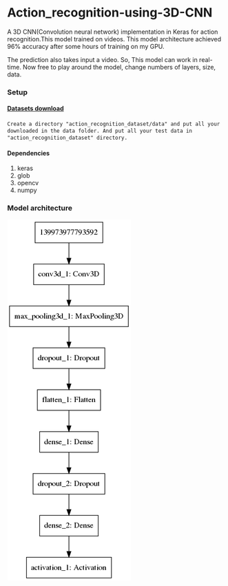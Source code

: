 # Action_recognition-using-3D-CNN

A 3D CNN(Convolution neural network) implementation in Keras for action recognition.This model trained on videos. This model architecture achieved  96% accuracy after some hours of training on my GPU. 

The prediction also takes input a video. So, This model can work in real-time. Now free to play around the model,  change numbers of layers, size, data.


### Setup
#### [Datasets download](http://www.nada.kth.se/cvap/actions/)
    Create a directory "action_recognition_dataset/data" and put all your downloaded in the data folder. And put all your test data in "action_recognition_dataset" directory. 
#### Dependencies
1. keras
2. glob
3. opencv
4. numpy

### Model architecture
![alt text](https://github.com/ankitgc1/action_recognition-using-3D-CNN/blob/master/model_architecture.png)
